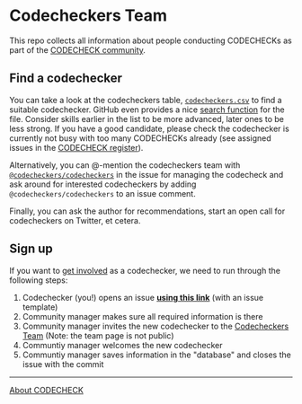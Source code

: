 # Codecheckers Team

This repo collects all information about people conducting CODECHECKs as part of the [CODECHECK community](https://codecheck.org.uk/guide/community-workflow).

## Find a codechecker

You can take a look at the codecheckers table, [`codecheckers.csv`](codecheckers.csv) to find a suitable codechecker.
GitHub even provides a nice [search function](https://help.github.com/en/github/managing-files-in-a-repository/rendering-csv-and-tsv-data) for the file.
Consider skills earlier in the list to be more advanced, later ones to be less strong.
If you have a good candidate, please check the codechecker is currently not busy with too many CODECHECKs already (see assigned issues in the [CODECHECK register](https://github.com/codecheckers/register/)).

Alternatively, you can @-mention the codecheckers team with [`@codecheckers/codecheckers`](https://github.com/orgs/codecheckers/teams/codecheckers) in the issue for managing the codecheck and ask around for interested codecheckers by adding `@codecheckers/codecheckers` to an issue comment.

Finally, you can ask the author for recommendations, start an open call for codecheckers on Twitter, et cetera.

## Sign up

If you want to [get involved](https://codecheck.org.uk/get-involved) as a codechecker, we need to run through the following steps:

1. Codechecker (you!) opens an issue **[using this link](https://github.com/codecheckers/codecheckers/issues/new?assignees=nuest&labels=registration&template=codechecker-registration.md&title=Register+as+codechecker)** (with an issue template)
2. Community manager makes sure all required information is there
3. Community manager invites the new codechecker to the [Codecheckers Team](https://github.com/orgs/codecheckers/teams/codecheckers) (Note: the team page is not public)
4. Communtiy manager welcomes the new codechecker
5. Communtiy manager saves information in the "database" and closes the issue with the commit

------

[About CODECHECK](https://codecheck.org.uk/)
